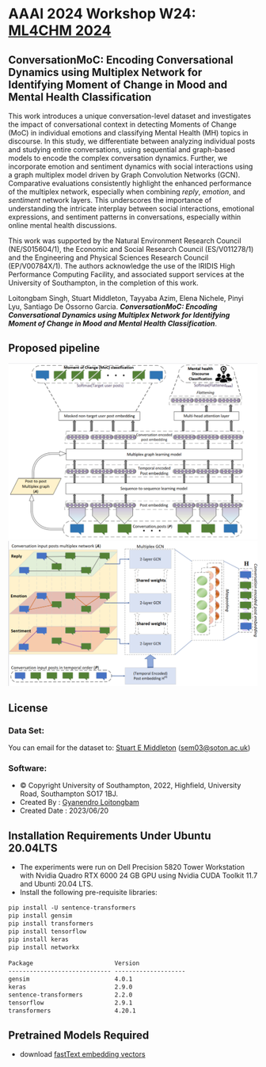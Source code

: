 # AAAI 2024 Workshop W24: [ML4CHM 2024](https://winterlightlabs.github.io/ml4cmh2024/program/index.html)
## ConversationMoC: Encoding Conversational Dynamics using Multiplex Network for Identifying Moment of Change in Mood and Mental Health Classification
This work introduces a unique conversation-level dataset and investigates the impact of conversational context in detecting Moments of Change (MoC) in individual emotions and classifying Mental Health (MH) topics in discourse. In this study, we differentiate between analyzing individual posts and studying entire conversations, using sequential and graph-based models to encode the complex conversation dynamics. Further, we incorporate emotion and sentiment dynamics with social interactions using a graph multiplex model driven by Graph Convolution Networks (GCN). Comparative evaluations consistently highlight the enhanced performance of the multiplex network, especially when combining *reply*, *emotion*, and *sentiment* network layers. This underscores the importance of understanding the intricate interplay between social interactions, emotional expressions, and sentiment patterns in conversations, especially within online mental health discussions.

This work was supported by the Natural Environment Research Council (NE/S015604/1), the Economic and Social Research Council (ES/V011278/1) and the Engineering and Physical Sciences Research Council (EP/V00784X/1). The authors acknowledge the use of the IRIDIS High Performance Computing Facility, and associated support services at the University of Southampton, in the completion of this work.



Loitongbam Singh, Stuart Middleton, Tayyaba Azim, Elena Nichele, Pinyi Lyu, Santiago De Ossorno Garcia. __*ConversationMoC: Encoding Conversational Dynamics using Multiplex Network for Identifying Moment of Change in Mood and Mental Health Classification*__.
<!--
```
@inproceedings{azim-etal-2022-detecting,
    title = "Detecting Moments of Change and Suicidal Risks in Longitudinal User Texts Using Multi-task Learning",
    author = "Azim, Tayyaba  and
      Singh, Loitongbam  and
      Middleton, Stuart",
    booktitle = "Proceedings of the Eighth Workshop on Computational Linguistics and Clinical Psychology",
    month = July,
    year = "2022",
    address = "Seattle, USA",
    publisher = "Association for Computational Linguistics",
    url = "https://aclanthology.org/2022.clpsych-1.19",
    pages = "213--218",
    abstract = "This work describes the classification system proposed for the Computational Linguistics and Clinical Psychology (CLPsych) Shared Task 2022. We propose the use of multitask learning approach with bidirectional long-short term memory (Bi-LSTM) model for predicting changes in user{'}s mood and their suicidal risk level. The two classification tasks have been solved independently or in an augmented way previously, where the output of one task is leveraged for learning another task, however this work proposes an {`}all-in-one{'} framework that jointly learns the related mental health tasks. The experimental results suggest that the proposed multi-task framework outperforms the remaining single-task frameworks submitted to the challenge and evaluated via timeline based and coverage based performance metrics shared by the organisers. We also assess the potential of using various types of feature embedding schemes that could prove useful in initialising the Bi-LSTM model for better multitask learning in the mental health domain.",
}
  ```
-->

## Proposed pipeline
![Pipeline](image/pipeline.png)
![Multiplex network encoding](image/multiplex-encoding.png)

## License

### Data Set: 
You can email for the dataset to: [Stuart E Middleton](https://www.southampton.ac.uk/~sem03/) (sem03@soton.ac.uk)
### Software: 
 - © Copyright University of Southampton, 2022, Highfield, University Road, Southampton SO17 1BJ.
 - Created By : [Gyanendro Loitongbam](https://www.southampton.ac.uk/people/5zbfm5/)
 - Created Date : 2023/06/20
 <!-- - Project : SafeSpacesNLP (https://www.tas.ac.uk/safespacesnlp/) -->

## Installation Requirements Under Ubuntu 20.04LTS 
+ The experiments were run on Dell Precision 5820 Tower Workstation with Nvidia Quadro RTX 6000 24 GB GPU using Nvidia CUDA Toolkit 11.7 and Ubunti 20.04 LTS.
+ Install the following pre-requisite libraries:
```
pip install -U sentence-transformers
pip install gensim
pip install transformers
pip install tensorflow
pip install keras
pip install networkx

Package                       Version
----------------------------- --------------------
gensim                        4.0.1
keras                         2.9.0
sentence-transformers         2.2.0
tensorflow                    2.9.1
transformers                  4.20.1

```
## Pretrained Models Required
+ download [fastText embedding vectors](https://dl.fbaipublicfiles.com/fasttext/vectors-english/wiki-news-300d-1M.vec.zip)

<!-- ```
cd <uos_clpsych_dir>
mkdir dataset
cd <uos_clpsych_dir>/dataset
wget -O wiki-news-300d-1M.vec.zip https://dl.fbaipublicfiles.com/fasttext/vectors-english/wiki-news-300d-1M.vec.zip
unzip wiki-news-300d-1M.vec.zip
```


## Sentence Embedding Methods
There are two types of sentence embedding methods considered for this study (Please refer to the paper for detail explaination):
+ *sent_emb*: fastText + SBERT 
+ *sent_score_emb*: fastText + SBERT + Task-specific scores
 -->
